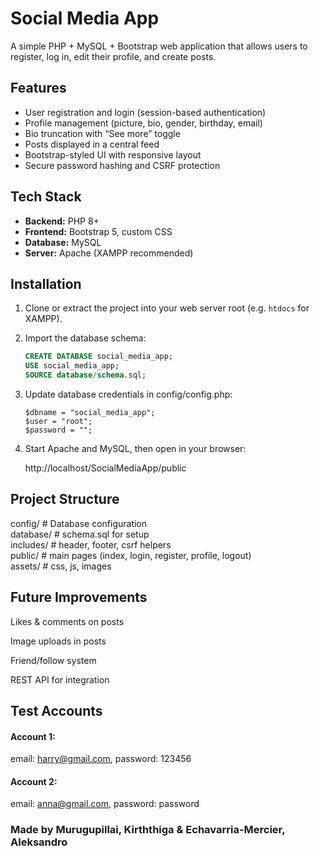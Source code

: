 # Social Media App

A simple PHP + MySQL + Bootstrap web application that allows users to register, log in, edit their profile, and create posts.

## Features
- User registration and login (session-based authentication)
- Profile management (picture, bio, gender, birthday, email)
- Bio truncation with “See more” toggle
- Posts displayed in a central feed
- Bootstrap-styled UI with responsive layout
- Secure password hashing and CSRF protection

## Tech Stack
- **Backend:** PHP 8+
- **Frontend:** Bootstrap 5, custom CSS
- **Database:** MySQL
- **Server:** Apache (XAMPP recommended)

## Installation
1. Clone or extract the project into your web server root (e.g. `htdocs` for XAMPP).

2. Import the database schema:

   ```sql
   CREATE DATABASE social_media_app;
   USE social_media_app;
   SOURCE database/schema.sql;

3. Update database credentials in config/config.php:

	```$host = "localhost";
	$dbname = "social_media_app";
	$user = "root";
	$password = "";

4. Start Apache and MySQL, then open in your browser:

	http://localhost/SocialMediaApp/public

## Project Structure

config/        # Database configuration  
database/      # schema.sql for setup  
includes/      # header, footer, csrf helpers  
public/        # main pages (index, login, register, profile, logout)  
assets/        # css, js, images  

## Future Improvements

Likes & comments on posts

Image uploads in posts

Friend/follow system

REST API for integration

## Test Accounts
#### Account 1: 
email: harry@gmail.com,
password: 123456

#### Account 2:
email: anna@gmail.com,
password: password

### Made by Murugupillai, Kirththiga & Echavarria-Mercier, Aleksandro
